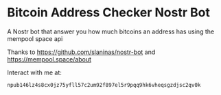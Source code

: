 # Bitcoin Address Checker Nostr Bot

A Nostr bot that answer you how much bitcoins an address has using the mempool space api

Thanks to https://github.com/slaninas/nostr-bot and https://mempool.space/about

Interact with me at:

`npub146lz4s8cx0jz75yfll57c2um92f897el5r9pqq9hk6vheqsgzdjsc2qv0k`
